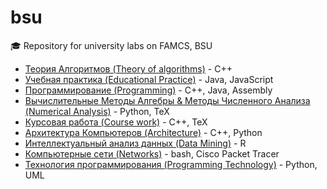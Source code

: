 # bsu
:mortar_board: Repository for university labs on FAMCS, BSU

* [Теория Алгоритмов (Theory of algorithms)](https://github.com/Drapegnik/algorithms) - C++
* [Учебная практика (Educational Practice)](https://github.com/Drapegnik/educational_practice) - Java, JavaScript
* [Программирование (Programming)](https://github.com/Drapegnik/bsu/tree/master/programming) - C++, Java, Assembly
* [Вычислительные Методы Алгебры & Методы Численного Анализа (Numerical Analysis)](https://github.com/Drapegnik/bsu/tree/master/numerical-analysis) - Python, TeX
* [Курсовая работа (Course work)](https://github.com/Drapegnik/bsu/tree/master/course-work) - C++, TeX
* [Архитектура Компьютеров (Architecture)](https://github.com/Drapegnik/bsu/tree/master/architecture) - C++, Python
* [Интеллектуальный анализ данных (Data Mining)](https://github.com/Drapegnik/bsu/tree/master/data-mining) - R
* [Компьютерные сети (Networks)](https://github.com/Drapegnik/bsu/tree/master/networks) - bash, Cisco Packet Tracer
* [Технология программирования (Programming Technology)](https://github.com/Drapegnik/bsu/tree/master/technology) - Python, UML